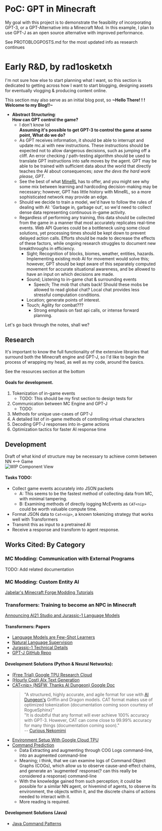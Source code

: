 # PoC: GPT in Minecraft
My goal with this project is to demonstrate the feasibility of incorporating GPT-3, or a GPT-Alternative into a Minecraft Mod. In this example, I plan to use GPT-J as an open source alternative with improved performance.

See PROTOBLOGPOSTS.md for the most updated info as research continues

# Early R&D, by rad1osketxh
I'm not sure how else to start planning what I want, so this section is dedicated to
getting across how I want to start blogging, designing assets for eventually vlogging &
producing content online.

This section may also serve as an initial blog post, so **~Hello There!  ! ! Welcome to my Blog!!~**

- **Abstract Structuring**:  
  **How can GPT control the game?**
    - I don't know lol  
  **Assuming it's possible to get GPT-3 to control the game at some point, What do we do?**
    - As GPT receives information, it should be able to interrupt and update mc.ai with new instructions. These instructions should be expected not to allow dangerous decisions, such as jumping off a cliff. An error checking / path-testing algorithm should be used to translate GPT instructions into safe moves by the agent. GPT may be able to be trained with sufficient data about the world that directly teaches the AI about consequences; *save the devs the hard work please, GPT*.
    - See the best of what [MineRL](https://minerl.io/diamond/) has to offer, and you might see why some mix between learning and hardcoding decision-making may be necessary; however, GPT has little history with MineRL, so a more sophisticated network may provide an edge.
    - Should we decide to train a model, we'd have to follow the rules of dealing with AI: 'Garbage in, garbage out', so we'd need to collect dense data representing continuous in-game activity.
    - Regardless of performing any training, this data should be collected from the game in a manner that
      most accurately replicates real-time events. Web API Queries could be a bottleneck using some cloud solutions, yet processing times should be kept down to prevent delayed action calls. Efforts should be made to decrease the effects of these factors, while ongoing research struggles to document new breakthroughs in efficiency.
        - Sight; Recognition of blocks, biomes, weather, entities, hazards. Implementing existing mob AI for movement would solve this; however, GPT should be kept aware of this separately computed movement for accurate situational awareness, and be allowed to have an input on which decisions are made.
        - Sound; Listening to in-game chat & surrounding events
            - Speech; The mob that chats back! Should these mobs be allowed to read global chat? Local chat provides less stressful computation conditions.
        - Location; generate points of interest.
        - Touch; Agility for combat???
            - Strong emphasis on fast api calls, or intense forward planning.

Let's go back through the notes, shall we?

## Research
It's important to know the full functionality of the extensive
libraries that surround both the Minecraft engine and GPT-J, so I'd like to begin
the process of wrapping my head, as well as my code, around the basics.

See the resources section at the bottom

#### Goals for development.
1. Tokenization of in-game events
    - TODO: This should be my first section to design tests for
2. Communication between MC Engine and GPT-J
    - TODO:
3. Methods for unique use-cases of GPT-J
4. A detailed list of in-game methods of controlling virtual characters
5. Decoding GPT-J responses into in-game actions
6. Optimization tactics for faster AI response time

## Development  
Draft of what kind of structure may be necessary to achieve comm between NN <--> Game  
![WIP Component View](https://cdn.discordapp.com/attachments/562801886634311680/908777047835414679/gptmcDataFlow.png)

#### Tasks TODO:
* Collect game events accurately into JSON packets
  * A: This seems to be the fastest method of collecting data from MC, with minimal tampering.
  * B: Examining methods of directly logging McEvents as ```CAT<nip>``` could be worth valuable compute time.
* Format JSON data to ```Cat<nip>```, a known tokenizing strategy that works well with Transformers
* Transmit this as input to a pretrained AI
* Receive a response and transform to agent response.

## Works Cited: By Category
### MC Modding: Communication with External Programs
TODO: Add related documentation
### MC Modding: Custom Entity AI
[Jabelar's Minecraft Forge Modding Tutorials](http://jabelarminecraft.blogspot.com/p/minecraft-forge-1721710-custom-entity-ai.html)
### Transformers: Training to become an NPC in Minecraft
[Announcing AI21 Studio and Jurassic-1 Language Models](https://www.ai21.com/blog/announcing-ai21-studio-and-jurassic-1)
#### Transformers: Papers
* [Language Models are Few-Shot Learners](https://arxiv.org/pdf/2005.14165.pdf)
* [Natural Language Supervision](https://cdn.openai.com/papers/Learning_Transferable_Visual_Models_From_Natural_Language_Supervision.pdf)
* [Jurassic-1 Technical Details](https://uploads-ssl.webflow.com/60fd4503684b466578c0d307/61138924626a6981ee09caf6_jurassic_tech_paper.pdf)  
* [GPT-J GitHub Repo](https://github.com/kingoflolz/mesh-transformer-jax/#gpt-j-6b)  
#### Development Solutions (Python & Neural Networks):
* [(Free Trial) Google TPU Research Cloud]()
* [(Hourly Cost) AIx Text Generation]()
* [CAT\<nip\> (NSFW, Thanks AI Dungeon) Google Doc](https://docs.google.com/document/d/1SCi91qXdAKvHEEmFqTQnEpn1JX02fA6vRd7v2SCdmbs/edit)
    > "A structured, highly accurate, and agile format for use with [AI Dungeon's](https://play.aidungeon.io/main/home) Griffin and Dragon models. CAT<nip> format makes use of optimized tokenization (documentation coming soon courtesy of RogueSphinx)"  
      "It is doubtful that any format will ever achieve 100% accuracy with GPT-3. However, CAT<nip> can come close to 99.99% accuracy for many things (documentation coming soon)."  
      -- [Curious Nekomimi](https://www.reddit.com/user/curious_nekomimi/comments/kqu6zl/catnip_format_character_generator_nsfwsfw_version/?utm_source=share&utm_medium=web2x&context=3)
* [Environment Setup With Google Cloud TPU](https://github.com/kingoflolz/mesh-transformer-jax/blob/master/howto_finetune.md)
* [Command Prediction](https://pdf.sciencedirectassets.com/271427/1-s2.0-S0926580521X00118/1-s2.0-S0926580521004775/main.pdf?X-Amz-Security-Token=IQoJb3JpZ2luX2VjEPz%2F%2F%2F%2F%2F%2F%2F%2F%2F%2FwEaCXVzLWVhc3QtMSJGMEQCICEUaqRZe5y%2FwRn5AHv0JrlbpSVZV6TBfRVXRv7OCH%2BwAiAOWa6OcI7A3u%2BGfw5HZcOfIXqPABtejY3Sp3CC3G%2BNayqDBAjl%2F%2F%2F%2F%2F%2F%2F%2F%2F%2F8BEAQaDDA1OTAwMzU0Njg2NSIMLTdfkplVozb7tpl0KtcD50Aty19oj9GxoVj%2FdRGa8VK6nZat%2FRtY9RYy7tZu42JxxvCrYvD6mA5sIdWQm%2F4aaEI3PebI%2FKPEn8zN5eU2%2BTDye5iGQK0v68GC1YQOkGJwfBCxb9UN1DVsRz%2B5siiB5TyWRDrkvhwBVwTF6ur1jbXASHIy6SAv9T4duagMV6UFWyi7k4ETmiwkWDziJkIwg79GvHdZ8KAO1CpRs%2FUkViivOKEQldh8BuOCSxzs1Ye9%2BiC8vr%2F2HkJ9zyrzruw7HdvyOwChdXpycFmdOpxDXUTHwNmdkIwXFjPY57w6Z%2BRkRZ8dA9qL9usLkkrc6KY4YYMP3CdUlyp3ERGu%2BbZG%2F3UUFhWfhTilp6E0ZzI3PvWt9RDWscyD1ZVV8K%2F8K0uz8G0MLDXNLW7S%2FOjZatHE2wDDDNVvrIftrYoTTaV7niwczKxKpcEg1OO956xjguNnB0SKGHrHQHtOTianRIwcVArnfZBG36r2QTiy4CReOEKve5QL6dwH7bUlFq8wGQQvbzp1om9YffNbsFJ%2BZ4RNn9zcj8J5EP9zZCQtDoZp5VjwB9pb8oP1LvC0DnHF%2FUt3Hy5f0PRQBRNnxn00s3tPD3Scn5dw1Oao8xb8MpLpORcZp84bzylWMKr4%2F40GOqYBZrhi1tx9ZR1f979KoTtZBm7GbWrHecWIpPx7UHQNxf9Vvsbs7UyJBbM7215uyLHDf%2F8Oimjg1kz48DyHYCZ7EBrdUTPCi%2B4StJbihATD43InivlY13XaPq9%2Bo7qSS90OBA0h0QNxXsvtvs71IpZqQ3pHO%2Bw6BtxVST2KA64ZjWAoEkdFjxRiYGR87LloZ4EEbaAP0db1AMBsTVtjV5VsfRZy2xD2Gg%3D%3D&X-Amz-Algorithm=AWS4-HMAC-SHA256&X-Amz-Date=20211220T043901Z&X-Amz-SignedHeaders=host&X-Amz-Expires=300&X-Amz-Credential=ASIAQ3PHCVTY3REMP6OJ%2F20211220%2Fus-east-1%2Fs3%2Faws4_request&X-Amz-Signature=3f337000c9b0c8aea2182d98c2a3168ed10c20334cf0f75bd41137076a04b632&hash=8342954e4f6120f46b4203559575209af50594feb6941310e283c7494aca4b9b&host=68042c943591013ac2b2430a89b270f6af2c76d8dfd086a07176afe7c76c2c61&pii=S0926580521004775&tid=spdf-630e8590-e4b4-461c-a93f-5e4922839469&sid=32831ade430eb24f9658059673bb07227bbfgxrqa&type=client)
  * Data Extracting and augmenting through COG Logs command-line, into an augmented command-line
  * Meaning; i think, that we can examine logs of Command Object Graphs (COGs), which allow us to observe cause-and-effect chains, and generate an 'augmented' response(? can this really be considered a response) command-line
  * With the knowledge gained from such perception; it could be possible for a similar NN agent, or hivemind of agents, to observe its environment, the objects within it, and the discrete chains of actions needed to interact with it.
  * More reading is required.
#### Development Solutions (Java)
* [Java Command Patterns](https://www.youtube.com/watch?v=QUMEPrQzZzU)